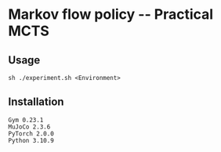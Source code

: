 # Markov flow policy -- Practical MCTS

## Usage
```
sh ./experiment.sh <Environment>
```

## Installation
```
Gym 0.23.1
MuJoCo 2.3.6
PyTorch 2.0.0
Python 3.10.9
```
